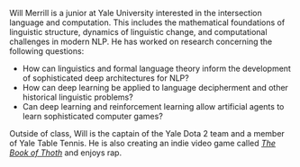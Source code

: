 Will Merrill is a junior at Yale University interested in the intersection language and computation. This includes the mathematical foundations of linguistic structure, dynamics of linguistic change, and computational challenges in modern NLP. He has worked on research concerning the following questions:

* How can linguistics and formal language theory inform the development of sophisticated deep architectures for NLP?
* How can deep learning be applied to language decipherment and other historical linguistic problems?
* Can deep learning and reinforcement learning allow artificial agents to learn sophisticated computer games?

Outside of class, Will is the captain of the Yale Dota 2 team and a member of Yale Table Tennis. He is also creating an indie video game called [*The Book of Thoth*](http://snorridev.github.io/thoth/) and enjoys rap.
